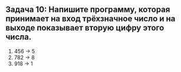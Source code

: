 ## **Задача 10: Напишите программу, которая принимает на вход трёхзначное число и на выходе показывает вторую цифру этого числа.** ##

1. 456 -> 5
2. 782 -> 8
3. 918 -> 1
